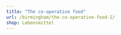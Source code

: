 ```yaml
---
title: "The co-operative food"
url: /birmingham/the-co-operative-food-2/
shop: Lebensmittel
---
```


